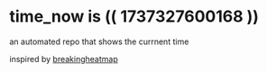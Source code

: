 # time_now is (( 1737327600168 ))

an automated repo that shows the currnent time

inspired by [breakingheatmap](https://github.com/breakingheatmap/breakingheatmap)
